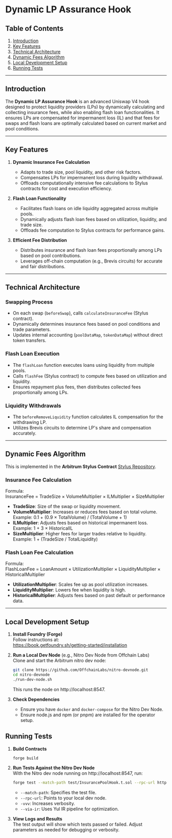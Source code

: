 # Dynamic LP Assurance Hook

## Table of Contents

1. [Introduction](#introduction)
2. [Key Features](#key-features)
3. [Technical Architecture](#technical-architecture)
4. [Dynamic Fees Algorithm](#dynamic-fees-algorithm)
5. [Local Development Setup](#local-development-setup)
6. [Running Tests](#running-tests)

---

## Introduction

The **Dynamic LP Assurance Hook** is an advanced Uniswap V4 hook designed to protect liquidity providers (LPs) by dynamically calculating and collecting insurance fees, while also enabling flash loan functionalities. It ensures LPs are compensated for impermanent loss (IL) and that fees for swaps and flash loans are optimally calculated based on current market and pool conditions.

---

## Key Features

1. **Dynamic Insurance Fee Calculation**

   - Adapts to trade size, pool liquidity, and other risk factors.
   - Compensates LPs for impermanent loss during liquidity withdrawal.
   - Offloads computationally intensive fee calculations to Stylus contracts for cost and execution efficiency.

2. **Flash Loan Functionality**

   - Facilitates flash loans on idle liquidity aggregated across multiple pools.
   - Dynamically adjusts flash loan fees based on utilization, liquidity, and trade size.
   - Offloads fee computation to Stylus contracts for performance gains.

3. **Efficient Fee Distribution**
   - Distributes insurance and flash loan fees proportionally among LPs based on pool contributions.
   - Leverages off-chain computation (e.g., Brevis circuits) for accurate and fair distributions.

---

## Technical Architecture

### Swapping Process

- On each swap (`beforeSwap`), calls `calculateInsuranceFee` (Stylus contract).
- Dynamically determines insurance fees based on pool conditions and trade parameters.
- Updates internal accounting (`poolDataMap`, `tokenDataMap`) without direct token transfers.

### Flash Loan Execution

- The `flashLoan` function executes loans using liquidity from multiple pools.
- Calls `flashFee` (Stylus contract) to compute fees based on utilization and liquidity.
- Ensures repayment plus fees, then distributes collected fees proportionally among LPs.

### Liquidity Withdrawals

- The `beforeRemoveLiquidity` function calculates IL compensation for the withdrawing LP.
- Utilizes Brevis circuits to determine LP's share and compensation accurately.

---

## Dynamic Fees Algorithm
This is implemented in the **Arbitrum Stylus Contract** [Stylus Repository](https://github.com/uhicapstone/capstone_stylus_contracts).

### Insurance Fee Calculation

Formula:  
InsuranceFee = TradeSize × VolumeMultiplier × ILMultiplier × SizeMultiplier

- **TradeSize**: Size of the swap or liquidity movement.
- **VolumeMultiplier**: Increases or reduces fees based on total volume.  
  Example: 0.1 + (0.9 × TotalVolume) / (TotalVolume + 1)
- **ILMultiplier**: Adjusts fees based on historical impermanent loss.  
  Example: 1 + 3 × HistoricalIL
- **SizeMultiplier**: Higher fees for larger trades relative to liquidity.  
  Example: 1 + (TradeSize / TotalLiquidity)

### Flash Loan Fee Calculation

Formula:  
FlashLoanFee = LoanAmount × UtilizationMultiplier × LiquidityMultiplier × HistoricalMultiplier

- **UtilizationMultiplier**: Scales fee up as pool utilization increases.
- **LiquidityMultiplier**: Lowers fee when liquidity is high.
- **HistoricalMultiplier**: Adjusts fees based on past default or performance data.

---

## Local Development Setup

1. **Install Foundry (Forge)**  
   Follow instructions at:  
   https://book.getfoundry.sh/getting-started/installation

2. **Run a Local Dev Node** (e.g., Nitro Dev Node from Offchain Labs)  
   Clone and start the Arbitrum nitro dev node:

   ```bash
   git clone https://github.com/OffchainLabs/nitro-devnode.git
   cd nitro-devnode
   ./run-dev-node.sh
   ```

   This runs the node on http://localhost:8547.

3. **Check Dependencies**
   - Ensure you have `docker` and `docker-compose` for the Nitro Dev Node.
   - Ensure node.js and npm (or pnpm) are installed for the operator setup.

## Running Tests

1. **Build Contracts**

   ```bash
   forge build
   ```

2. **Run Tests Against the Nitro Dev Node**  
   With the Nitro dev node running on http://localhost:8547, run:

   ```bash
   forge test --match-path test/InsurancePoolHook.t.sol --rpc-url http://localhost:8547 -vvv --via-ir
   ```

   - `--match-path`: Specifies the test file.
   - `--rpc-url`: Points to your local dev node.
   - `-vvv`: Increases verbosity.
   - `--via-ir`: Uses Yul IR pipeline for optimization.

3. **View Logs and Results**  
   The test output will show which tests passed or failed. Adjust parameters as needed for debugging or verbosity.

